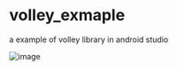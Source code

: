 # volley_exmaple
a example of volley library in android studio

![image](https://user-images.githubusercontent.com/45543047/155851194-a6b8377e-66a1-4c23-b3a4-655aaf8b02c4.png)
